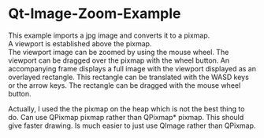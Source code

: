# Qt-Image-Zoom-Example

This example imports a jpg image and converts it to a pixmap.  
A viewport is established above the  pixmap.  
The viewport image can be zoomed by using the mouse wheel.
The viewport can be dragged over the pixmap with the wheel button.
An accompanying frame displays a full image with the viewport 
displayed as an overlayed rectangle.  This rectangle can be 
translated with the WASD keys or the arrow keys.  The rectangle 
can be dragged with the mouse wheel button.

Actually, I used the the pixmap on the heap which is not the 
best thing to do.  Can use QPixmap pixmap rather than QPixmap* pixmap. 
This should give faster drawing.  Is much easier to just use QImage 
rather than QPixmap.

